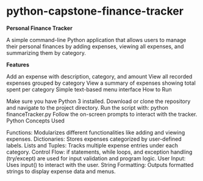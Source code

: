 # python-capstone-finance-tracker
**Personal Finance Tracker**

A simple command-line Python application that allows users to manage their personal finances by adding expenses, viewing all expenses, and summarizing them by category.

**Features**

Add an expense with description, category, and amount
View all recorded expenses grouped by category
View a summary of expenses showing total spent per category
Simple text-based menu interface
How to Run

Make sure you have Python 3 installed.
Download or clone the repository and navigate to the project directory.
Run the script with:
python financeTracker.py
Follow the on-screen prompts to interact with the tracker.
Python Concepts Used

Functions: Modularizes different functionalities like adding and viewing expenses.
Dictionaries: Stores expenses categorized by user-defined labels.
Lists and Tuples: Tracks multiple expense entries under each category.
Control Flow: if statements, while loops, and exception handling (try/except) are used for input validation and program logic.
User Input: Uses input() to interact with the user.
String Formatting: Outputs formatted strings to display expense data and menus.
